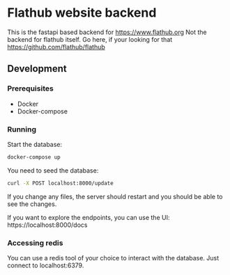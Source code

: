 # Flathub website backend

This is the fastapi based backend for https://www.flathub.org
Not the backend for flathub itself. Go here, if your looking for that https://github.com/flathub/flathub

## Development

### Prerequisites

- Docker
- Docker-compose

### Running
Start the database:
```bash
docker-compose up
```

You need to seed the database:
```bash
curl -X POST localhost:8000/update
```

If you change any files, the server should restart and you should be able to see the changes.

If you want to explore the endpoints, you can use the UI:
https://localhost:8000/docs


### Accessing redis
You can use a redis tool of your choice to interact with the database.
Just connect to localhost:6379.
